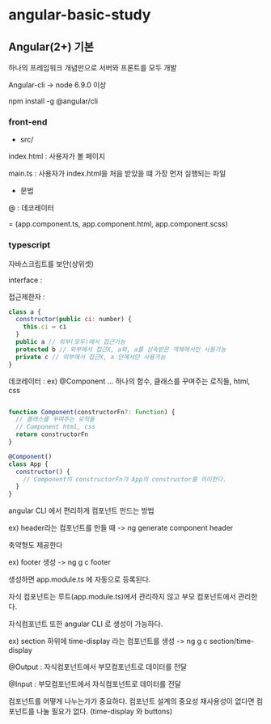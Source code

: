 # angular-basic-study

## Angular(2+) 기본

하나의 프레임워크 개념만으로 서버와 프론트를 모두 개발

Angular-cli -> node 6.9.0 이상

npm install -g @angular/cli


### front-end

- src/

index.html : 사용자가 볼 페이지

main.ts : 사용자가 index.html을 처음 받았을 떄 가장 먼저 실행되는 파일

- 문법

@ : 데코레이터

<app-root> = (app.component.ts, app.component.html, app.component.scss)

### typescript

자바스크립트를 보안(상위셋)

interface : 

접근제한자 : 

```javascript
class a {
  constructor(public ci: number) {
    this.ci = ci
  }
  public a // 외부(모두)에서 접근가능
  protected b // 외부에서 접근X, a와, a를 상속받은 객체에서만 사용가능
  private c // 외부에서 접근X, a 안에서만 사용가능
}
```
데코레이터 : ex) @Component ...
하나의 함수, 클래스를 꾸며주는 로직들, html, css

```javascript

function Component(constructorFn?: Function) {
  // 클래스를 꾸며주는 로직들
  // Component html, css
  return constructorFn
}

@Component()
class App {
  constructor() {
    // Component의 constructorFn가 App의 constructor를 의미한다.
  }
}

```

angular CLI 에서 편리하게 컴포넌트 만드는 방법

ex) header라는 컴포넌트를 만들 때 -> ng generate component header 

축약형도 제공한다

ex) footer 생성 -> ng g c footer

생성하면 app.module.ts 에 자동으로 등록된다. 

자식 컴포넌트는 루트(app.module.ts)에서 관리하지 않고 부모 컴포넌트에서 관리한다.

자식컴포넌트 또한 angular CLI 로 생성이 가능하다.

ex) section 하위에 time-display 라는 컴포넌트를 생성 -> ng g c section/time-display

@Output : 자식컴포넌트에서 부모컴포넌트로 데이터를 전달

@Input : 부모컴포넌트에서 자식컴포넌트로 데이터를 전달

컴포넌트를 어떻게 나누는가가 중요하다. 
컴포넌트 설계의 중요성
재사용성이 없다면 컴포넌트를 나눌 필요가 없다. (time-display 와 buttons)

